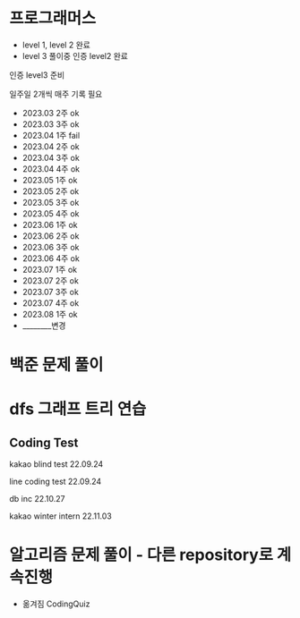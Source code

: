 # 프로그래머스
- level 1, level 2 완료
- level 3 풀이중
인증 level2 완료

인증 level3 준비

일주일 2개씩 매주 기록 필요
- 2023.03 2주 ok
- 2023.03 3주 ok
- 2023.04 1주 fail
- 2023.04 2주 ok
- 2023.04 3주 ok
- 2023.04 4주 ok
- 2023.05 1주 ok
- 2023.05 2주 ok
- 2023.05 3주 ok
- 2023.05 4주 ok
- 2023.06 1주 ok
- 2023.06 2주 ok
- 2023.06 3주 ok
- 2023.06 4주 ok
- 2023.07 1주 ok
- 2023.07 2주 ok
- 2023.07 3주 ok
- 2023.07 4주 ok
- 2023.08 1주 ok
- ________변경

# 백준 문제 풀이

# dfs 그래프 트리 연습

## Coding Test

kakao blind test 22.09.24
  
line coding test 22.09.24
  
db inc           22.10.27
  
kakao winter intern 22.11.03

# 알고리즘 문제 풀이 - 다른 repository로 계속진행 
- 옮겨짐 CodingQuiz
